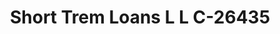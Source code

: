 ---
f_zip-code: 60543
f_state-code: IL
title: Short Trem Loans L L C-26435
f_phone: 847-759-4600
f_city-only: Oswego
f_address: 340 Douglas Road Oswego
f_location-unique-id: '26435'
slug: short-trem-loans-l-l-c-26435
updated-on: '2024-05-30T13:46:58.046Z'
created-on: '2024-05-30T13:36:59.803Z'
published-on: '2024-05-30T13:54:32.469Z'
f_city-state: cms/city/oswego-il.md
f_company: cms/company/short-trem-loans-l-l-c.md
f_state: cms/state/illinois.md
layout: '[payday-loan].html'
tags: payday-loan
---